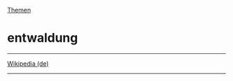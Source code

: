 [Themen](../themen.html)   

# entwaldung

---

[Wikipedia (de)](https://de.wikipedia.org/wiki/Entwaldung)

---
